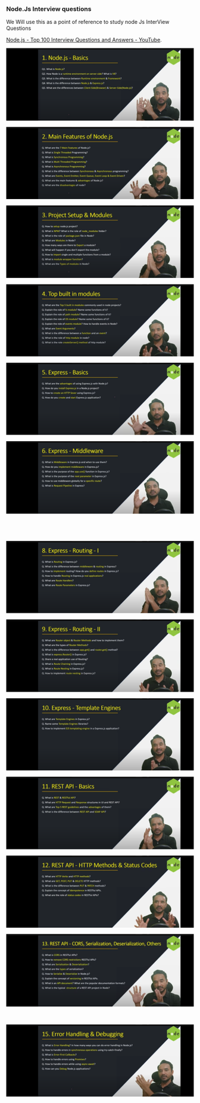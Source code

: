 ### Node.Js Interview questions

We Will use this as a point of reference to study node Js InterView Questions 

[Node.js - Top 100 Interview Questions and Answers - YouTube](https://youtu.be/Nz-nPR5YJbw).

![](./node/n-1.png)

![](./node/n-2.png)

![](./node/n-3.png)

![](./node/n-4.png)

![](./node/n-5.png)

![](./node/n-6.png)

<img title="" src="file://./node/n-7.png" alt="" width="760" data-align="inline">                                                                                                                                              

# 

![](./node/n-8.png)

![](./node/n-9.png)

![](./node/n-10.png)

![](./node/n-11.png)

![](./node/n-12.png)

![](./node/n-13.png)

<img src="file://./node/n-14.png" title="" alt="" width="780">

![](./node/n-15.png)
